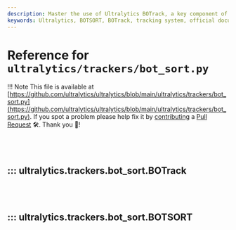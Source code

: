 ```yaml
---
description: Master the use of Ultralytics BOTrack, a key component of the powerful Ultralytics tracking system. Learn to integrate and use BOTSORT in your projects.
keywords: Ultralytics, BOTSORT, BOTrack, tracking system, official documentation, machine learning, AI tracking
---
```


# Reference for `ultralytics/trackers/bot_sort.py`

!!! Note
    This file is available at [https://github.com/ultralytics/ultralytics/blob/main/ultralytics/trackers/bot_sort.py](https://github.com/ultralytics/ultralytics/blob/main/ultralytics/trackers/bot_sort.py). If you spot a problem please help fix it by [contributing](https://docs.ultralytics.com/help/contributing/) a [Pull Request](https://github.com/ultralytics/ultralytics/edit/main/ultralytics/trackers/bot_sort.py) 🛠️. Thank you 🙏!

<br><br>

## ::: ultralytics.trackers.bot_sort.BOTrack

<br><br>

## ::: ultralytics.trackers.bot_sort.BOTSORT

<br><br>
